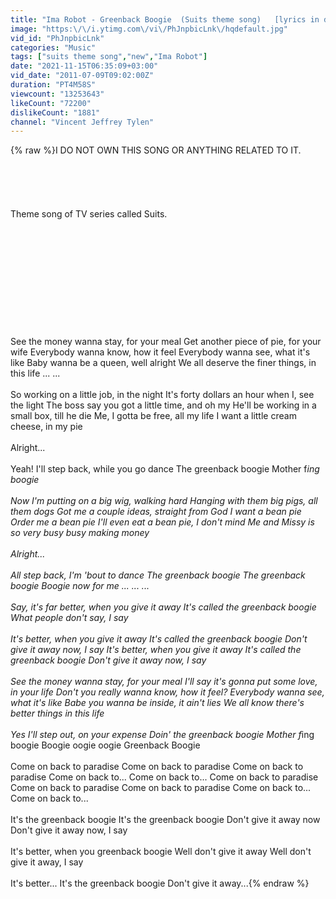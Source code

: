 ```yaml
---
title: "Ima Robot - Greenback Boogie  (Suits theme song)   [lyrics in description!]"
image: "https:\/\/i.ytimg.com\/vi\/PhJnpbicLnk\/hqdefault.jpg"
vid_id: "PhJnpbicLnk"
categories: "Music"
tags: ["suits theme song","new","Ima Robot"]
date: "2021-11-15T06:35:09+03:00"
vid_date: "2011-07-09T09:02:00Z"
duration: "PT4M58S"
viewcount: "13253643"
likeCount: "72200"
dislikeCount: "1881"
channel: "Vincent Jeffrey Tylen"
---
```

{% raw %}I DO NOT OWN THIS SONG OR ANYTHING RELATED TO IT.<br /><br /><br /><br /><br /><br />Theme song of  TV series called Suits.<br /><br /><br /><br /><br /><br /><br /><br /><br /><br /><br /><br />See the money wanna stay, for your meal Get another piece of pie, for your wife Everybody wanna know, how it feel Everybody wanna see, what it's like Baby wanna be a queen, well alright We all deserve the finer things, in this life ... ...<br /><br />So working on a little job, in the night It's forty dollars an hour when I, see the light The boss say you got a little time, and oh my He'll be working in a small box, till he die Me, I gotta be free, all my life I want a little cream cheese, in my pie<br /><br />Alright...<br /><br />Yeah! I'll step back, while you go dance The greenback boogie Mother f*ing boogie<br /><br />Now I'm putting on a big wig, walking hard Hanging with them big pigs, all them dogs Got me a couple ideas, straight from God I want a bean pie Order me a bean pie I'll even eat a bean pie, I don't mind Me and Missy is so very busy busy making money<br /><br />Alright...<br /><br />All step back, I'm 'bout to dance The greenback boogie The greenback boogie Boogie now for me ... ... ...<br /><br />Say, it's far better, when you give it away It's called the greenback boogie What people don't say, I say <br /><br />It's better, when you give it away It's called the greenback boogie Don't give it away now, I say It's better, when you give it away It's called the greenback boogie Don't give it away now, I say<br /><br />See the money wanna stay, for your meal I'll say it's gonna put some love, in your life Don't you really wanna know, how it feel? Everybody wanna see, what it's like Babe you wanna be inside, it ain't lies We all know there's better things in this life<br /><br />Yes I'll step out, on your expense Doin' the greenback boogie Mother f*ing boogie Boogie oogie oogie Greenback Boogie<br /><br />Come on back to paradise Come on back to paradise Come on back to paradise Come on back to... Come on back to... Come on back to paradise Come on back to paradise Come on back to paradise Come on back to... Come on back to...<br /><br />It's the greenback boogie It's the greenback boogie Don't give it away now Don't give it away now, I say<br /><br />It's better, when you greenback boogie Well don't give it away Well don't give it away, I say<br /><br />It's better... It's the greenback boogie Don't give it away...{% endraw %}
